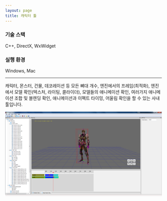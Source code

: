 ```yaml
---
layout: page
title: 캐릭터 툴
---
```


### 기술 스택
C++, DirectX, WxWidget  

### 실행 환경
Windows, Mac  

---

캐릭터, 몬스터, 건물, 데코레이션 등 모든 뼈대 개수, 엔진에서의 프레임(최적화), 엔진에서 모델 확인(텍스처, 라이팅, 콜라이더), 모델들의 애니메이션 확인, 여러가지 애니메이션 조합 및 블렌딩 확인, 애니메이션과 이펙트 타이밍, 어울림 확인을 할 수 있는 사내 툴입니다.  

![image](/assets/images/games/engine/7.png)
